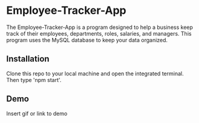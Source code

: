 # Employee-Tracker-App

The Employee-Tracker-App is a program designed to help a business keep track of their employees, departments, roles, salaries, and managers. This program uses the MySQL database to keep your data organized.

## Installation

Clone this repo to your local machine and open the integrated terminal. Then type 'npm start'.

## Demo

Insert gif or link to demo
